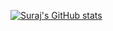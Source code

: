 
[![Suraj's GitHub stats](https://github-readme-stats.vercel.app/api?username=anuraghazra)](https://github.com/mishrasur7/github-readme-stats)
